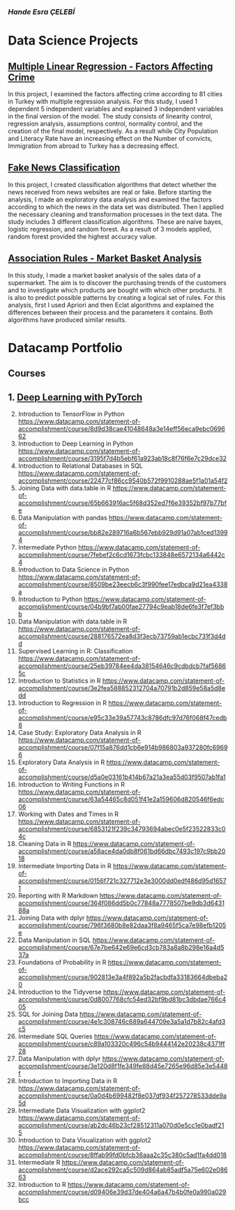 ### *Hande Esra ÇELEBİ*

# Data Science Projects


## [Multiple Linear Regression - Factors Affecting Crime](https://handecelebi.github.io/mlr/regression.html)

In this project, I examined the factors affecting crime according to 81 cities in Turkey with multiple regression analysis. 
For this study, I used 1 dependent 5 independent variables and explained 3 independent variables in the final version of the model. 
The study consists of linearity control, regression analysis, assumptions control, normality control, and the creation of the final model, respectively. 
As a result while City Population and Literacy Rate have an increasing effect on the Number of convicts, Immigration from abroad to Turkey has a decreasing effect.

## [Fake News Classification](https://handecelebi.github.io/fake-news/fake_real.html)

In this project, I created classification algorithms that detect whether the news received from news websites are real or fake. 
Before starting the analysis, I made an exploratory data analysis and examined the factors according to which the news in the data set was distributed. 
Then I applied the necessary cleaning and transformation processes in the text data. The study includes 3 different classification algorithms. 
These are naive bayes, logistic regression, and random forest. As a result of 3 models applied, random forest provided the highest accuracy value.

## [Association Rules - Market Basket Analysis](https://handecelebi.github.io/market-basket/market-basket.html)

In this study, I made a market basket analysis of the sales data of a supermarket. 
The aim is to discover the purchasing trends of the customers and to investigate which products are bought with which other products. 
It is also to predict possible patterns by creating a logical set of rules.
For this analysis, first I used Apriori and then Eclat algorithms and explained the differences between their process and the parameters it contains. 
Both algorithms have produced similar results.


# Datacamp Portfolio

## Courses
## 1.	[Deep Learning with PyTorch](https://www.datacamp.com/statement-of-accomplishment/course/67eab3568cc0c988d55deb393226b34768fa5ba3)
2.	Introduction to TensorFlow in Python https://www.datacamp.com/statement-of-accomplishment/course/8d9d38cae41048648a3e14eff56eca9ebc069662
3.	Introduction to Deep Learning in Python https://www.datacamp.com/statement-of-accomplishment/course/3195f7d4b5ebf61a923ab18c8f76f6e7c29dce32
4.	Introduction to Relational Databases in SQL https://www.datacamp.com/statement-of-accomplishment/course/22477cf86cc9540b572f9910288ae5f1a01a54f2
5.	Joining Data with data.table in R https://www.datacamp.com/statement-of-accomplishment/course/65b663916ac5f68d352ed7f6e39352bf97b77bfe
6.	Data Manipulation with pandas https://www.datacamp.com/statement-of-accomplishment/course/bb82e289716a6b567ebb929d91a07ab1ced13994
7.	Intermediate Python https://www.datacamp.com/statement-of-accomplishment/course/7febef2c6cd1673fcbc133848e6572134a6442c4
8.	Introduction to Data Science in Python https://www.datacamp.com/statement-of-accomplishment/course/8509be23eecb6c3f990fee17edbca9d21ea4338a
9.	Introduction to Python https://www.datacamp.com/statement-of-accomplishment/course/04b9bf7ab00fae27794c9eab18de6fe3f7ef3bbb
10.	Data Manipulation with data.table in R https://www.datacamp.com/statement-of-accomplishment/course/288176572ea8d3f3ecb73759ab1ecbc731f3d4dd
11.	Supervised Learning in R: Classification https://www.datacamp.com/statement-of-accomplishment/course/25eb39784ee4da38154646c9cdbdcb7faf56865c
12.	Introduction to Statistics in R https://www.datacamp.com/statement-of-accomplishment/course/3e2fea588852312704a70791b2d859e58a5d8edd
13.	Introduction to Regression in R https://www.datacamp.com/statement-of-accomplishment/course/e95c33e39a57743c8786dfc97d76f068f47cedb8
14.	Case Study: Exploratory Data Analysis in R https://www.datacamp.com/statement-of-accomplishment/course/07f15a876dd1cb6e914b986803a937280fc69696
15.	Exploratory Data Analysis in R https://www.datacamp.com/statement-of-accomplishment/course/d5a0e03161b414b67a21a3ea55d03f9507ab1fa1
16.	Introduction to Writing Functions in R https://www.datacamp.com/statement-of-accomplishment/course/63a54465c8d051f41e2a159606d820546f6edc06
17.	Working with Dates and Times in R https://www.datacamp.com/statement-of-accomplishment/course/6853121f239c34793694abec0e5f23522833c04c
18.	Cleaning Data in R https://www.datacamp.com/statement-of-accomplishment/course/a58ace4da0db8f061bd66dbc7493c197c9bb2018
19.	Intermediate Importing Data in R https://www.datacamp.com/statement-of-accomplishment/course/0156f721c327712e3e3000dd0edf486d95d16571
20.	Reporting with R Markdown https://www.datacamp.com/statement-of-accomplishment/course/364f086dd5b0c77848a7778507be9db3d643188a
21.	Joining Data with dplyr https://www.datacamp.com/statement-of-accomplishment/course/796f3680b8e82daa3f8a9465f5ca7e98efb1205e
22.	Data Manipulation in SQL https://www.datacamp.com/statement-of-accomplishment/course/67e7be642e69e6cd3cb783a8a8b298e16a4d537a
23.	Foundations of Probability in R https://www.datacamp.com/statement-of-accomplishment/course/902813e3a4f892a5b2facbdfa33183664dbeba20
24.	Introduction to the Tidyverse https://www.datacamp.com/statement-of-accomplishment/course/0d8007768cfc54ed32bf9bd81bc3dbdae766c405
25.	SQL for Joining Data https://www.datacamp.com/statement-of-accomplishment/course/4e1c308746c689a644709e3a5a1d7b82c4afd3c5
26.	Intermediate SQL Queries https://www.datacamp.com/statement-of-accomplishment/course/c89a103320c496c54b9444142e20238c4371ff28
27.	Data Manipulation with dplyr https://www.datacamp.com/statement-of-accomplishment/course/3e120d8f1fe349fe88d45e7265e96d85e3e5448f
28.	Introduction to Importing Data in R https://www.datacamp.com/statement-of-accomplishment/course/0a0d4b699482f8e037df934f257278533dde9a5d
29.	Intermediate Data Visualization with ggplot2 https://www.datacamp.com/statement-of-accomplishment/course/ab2dc46b23cf28512311a070d0e5cc1e0badf215
30.	Introduction to Data Visualization with ggplot2 https://www.datacamp.com/statement-of-accomplishment/course/8ffab99fd0bfcb36aaa2c35c380c5ad1fa4dd018
31.	Intermediate R https://www.datacamp.com/statement-of-accomplishment/course/d2ace292ca5c509d864ab85adf5a75e602e08663
32.	Introduction to R https://www.datacamp.com/statement-of-accomplishment/course/d09406e39d37de404a6a47b4b0fe0a990a029bcc

